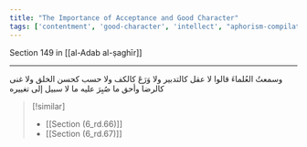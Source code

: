 ```yaml
---
title: "The Importance of Acceptance and Good Character"
tags: ['contentment', 'good-character', 'intellect', "aphorism-compilation"]
---
```


 Section 149 in [[al-Adab al-ṣaghīr]]

---
وسمعتُ العُلماءَ قالوا لا عقل كالتدبير ولا وَرَعَ كالكف ولا حسب كحسن الخلق ولا غنى كالرضا وأحق ما صُبِرَ عليه ما لا سبيل إلى تغييره

> [!similar]
> - [[Section (6_rd.66)]]
> - [[Section (6_rd.67)]]

